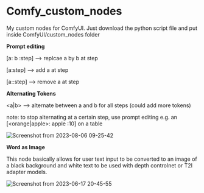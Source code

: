 # Comfy_custom_nodes
My custom nodes for ComfyUI. Just download the python script file and put inside ComfyUI/custom_nodes folder

<b>Prompt editing</b>

[a: b :step] --> replcae a by b at step

[a:step] --> add a at step

[a::step] --> remove a at step

<b>Alternating Tokens</b>

<a|b> --> alternate between a and b for all steps (could add more tokens)

note: to stop alternating at a certain step, use prompt editing e.g. an [<orange|apple>: apple :10] on a table

![Screenshot from 2023-08-06 09-25-42](https://github.com/taabata/Comfy_Syrian_Falcon_Nodes/assets/57796911/9f1ef805-22a9-4d37-89bd-24c10dea3374)





<b>Word as Image</b>

This node basically allows for user text input to be converted to an image of a black background and white text to be used with depth controlnet or T2I adapter models.

![Screenshot from 2023-06-17 20-45-55](https://github.com/taabata/Comfy_custom_nodes/assets/57796911/f782f336-053f-4d9a-b80c-dfbbf8bc34ab)
